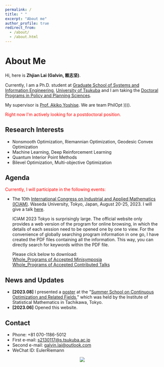 ```yaml
---
permalink: /
title: " "
excerpt: "About me"
author_profile: true
redirect_from: 
  - /about/
  - /about.html
---
```


# About Me


Hi, here is **Zhjian Lai (Galvin, 赖志坚)**. 

Currently, I am a Ph.D. student at [Graduate School of Systems and Information Engineering](https://www.sie.tsukuba.ac.jp/eng/), [University of Tsukuba](https://www.tsukuba.ac.jp/en/) and I am taking the [Doctoral Programs in Policy and Planning Sciences](https://www.sk.tsukuba.ac.jp/PPS/en/). 

My supervisor is [Prof. Akiko Yoshise](https://infoshako.sk.tsukuba.ac.jp/~yoshise/). We are team PhilOpt )))). 

<font color='red'>Right now I'm actively looking for a postdoctoral position.</font> 

## Research Interests

- Nonsmooth Optimization, Riemannian Optimization, Geodesic Convex Optimization
- Machine Learning, Deep Reinforcement Learning
- Quantum Interior Point Methods
- Bilevel Optimization, Multi-objective Optimization

## Agenda

<font color='red'>Currently, I will participate in the following events:</font> 

 - The 10th [International Congress on Industrial and Applied Mathematics (ICIAM)](https://iciam2023.org/). 
	Waseda University, Tokyo, Japan, August 20-25, 2023. 
	I will give a talk [here](https://iciam2023.org/registered_data?id=01064).
	
	ICIAM 2023 Tokyo is surprisingly large. The official website only provides a web version of the program for online browsing, in which the details of each session need to be opened one by one to view. For the convenience of globally searching program information in one go, I have created the PDF files containing all the information. This way, you can directly search for keywords within the PDF file.
	
	Please click below to download:\
	[Whole_Programs of Accepted Minisymposia](https://galvinlai.github.io/files/ICIAM2023_whole_program/whole_program_minisymposia.pdf)\
	[Whole_Programs of Accepted Contributed Talks](https://galvinlai.github.io/files/ICIAM2023_whole_program/whole_program_contributed_talks.pdf)


## News and Updates

- **[2023.08]** I presented a [poster](https://galvinlai.github.io/talks/) at the "[Summer School on Continuous Optimization and Related Fields](https://www.ism.ac.jp/~mirai/sscoke/2023/)," which was held by the Institute of Statistical Mathematics in Tachikawa, Tokyo. 
- **[2023.06]** Opened this website.

## Contact

 - Phone: +81 070-1186-5012
 - First e-mail: s2130117@s.tsukuba.ac.jp
 - Second e-mail: galvin.lai@outlook.com
 - WeChat ID: EulerRiemann


<center>
<a href='https://clustrmaps.com/site/1bv2n'  title='Visit tracker'><img src='//clustrmaps.com/map_v2.png?cl=ffffff&w=300&t=tt&d=J6_1YGeLg-J7t5ToGOrm1lj_HeE4j7CR-SSuDJOBqso'/></a>
</center>
